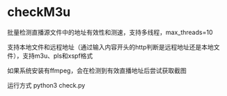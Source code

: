 # checkM3u
批量检测直播源文件中的地址有效性和测速，支持多线程，max_threads=10

支持本地文件和远程地址（通过输入内容开头的http判断是远程地址还是本地文件），支持m3u、pls和xspf格式

如果系统安装有ffmpeg，会在检测到有效直播地址后尝试获取截图

运行方式 python3 check.py

